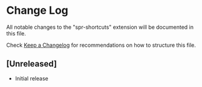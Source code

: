 # Change Log

All notable changes to the "spr-shortcuts" extension will be documented in this file.

Check [Keep a Changelog](http://keepachangelog.com/) for recommendations on how to structure this file.

## [Unreleased]

- Initial release